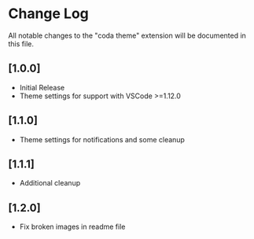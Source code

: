 # Change Log
All notable changes to the "coda theme" extension will be documented in this file.

## [1.0.0]
- Initial Release
- Theme settings for support with VSCode >=1.12.0

## [1.1.0]
- Theme settings for notifications and some cleanup

## [1.1.1]
- Additional cleanup

## [1.2.0]
- Fix broken images in readme file
